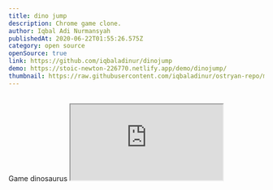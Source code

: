 ```yaml
---
title: dino jump
description: Chrome game clone.
author: Iqbal Adi Nurmansyah
publishedAt: 2020-06-22T01:55:26.575Z
category: open source
openSource: true
link: https://github.com/iqbaladinur/dinojump
demo: https://stoic-newton-226770.netlify.app/demo/dinojump/
thumbnail: https://raw.githubusercontent.com/iqbaladinur/ostryan-repo/master/repo_content/dino.png
---
```

<br>
Game dinosaurus
<iframe src="https://stoic-newton-226770.netlify.app/demo/dinojump/" class="w-full h-64 mb-10"></iframe>